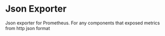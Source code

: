 # Json Exporter

Json exporter for Prometheus. For any components that exposed metrics from http json format
